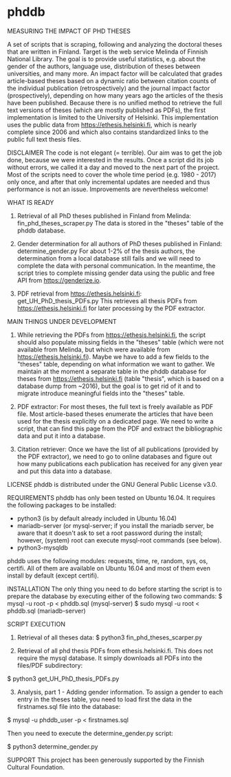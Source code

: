 # phddb

MEASURING THE IMPACT OF PHD THESES

A set of scripts that is scraping, following and analyzing the doctoral theses that are written in Finland.
Target is the web service Melinda of Finnish National Library. The goal is to provide useful statistics, e.g. about the gender of the authors, language use, distribution of theses between universities, and many more. An impact factor will be calculated that grades article-based theses based on a dynamic ratio between citation counts of the individual publication (retrospectively) and the journal impact factor (prospectively), depending on how many years ago the articles of the thesis have been published. Because there is no unified method to retrieve the full text versions of theses (which are mostly published as PDFs), the first implementation is limited to the University of Helsinki. This implementation uses the public data from https://ethesis.helsinki.fi, which is nearly complete since 2006 and which also contains standardized links to the public full text thesis files.

DISCLAIMER
The code is not elegant (= terrible). Our aim was to get the job done, because we were interested in the results. Once a script did its job without errors, we called it a day and moved to the next part of the project. Most of the scripts need to cover the whole time period (e.g. 1980 - 2017) only once, and after that only incremental updates are needed and thus performance is not an issue. Improvements are nevertheless welcome!

WHAT IS READY

1. Retrieval of all PhD theses published in Finland from Melinda: fin_phd_theses_scraper.py
The data is stored in the "theses" table of the phddb database.

2. Gender determination for all authors of PhD theses published in Finland: determine_gender.py
For about 1-2% of the thesis authors, the determination from a local database still fails and we will need to complete the data with personal communication. In the meantime, the script tries to complete missing gender data using the public and free API from https://genderize.io.

3. PDF retrieval from https://ethesis.helsinki.fi: get_UH_PhD_thesis_PDFs.py
This retrieves all thesis PDFs from https://ethesis.helsinki.fi for later processing by the PDF extractor.

MAIN THINGS UNDER DEVELOPMENT

1. While retrieving the PDFs from https://ethesis.helsinki.fi, the script should also populate missing fields
in the "theses" table (which were not available from Melinda, but which were available from https://ethesis.helsinki.fi). Maybe we have to add a few fields to the "theses" table, depending on what information we want to gather. We maintain at the moment a separate table in the phddb database for theses from https://ethesis.helsinki.fi (table "thesis", which is based on a database dump from ~2016), but the goal is to get rid of it and to migrate introduce meaningful fields into the "theses" table.

2. PDF extractor: For most theses, the full text is freely available as PDF file. Most article-based theses enumerate the articles that have been used for the thesis explicitly on a dedicated page. We need to write a script, that can find this page from the PDF and extract the bibliographic data and put it into a database.

3. Citation retriever: Once we have the list of all publications (provided by the PDF extractor), we need to go to online databases and figure out how many publications each publication has received for any given year and put this data into a database.

LICENSE
phddb is distributed under the GNU General Public License v3.0.

REQUIREMENTS
phddb has only been tested on Ubuntu 16.04. It requires the following packages to be installed:

- python3 (is by default already included in Ubuntu 16.04)
- mariadb-server (or mysql-server; if you install the mariadb server, be aware that it doesn't ask to set a root password during the install; however, (system) root can execute mysql-root commands (see below).
- python3-mysqldb

phddb uses the following modules: requests, time, re, random, sys, os, certifi. All of them are available on Ubuntu 16.04 and most of them even install by default (except certifi).

INSTALLATION
The only thing you need to do before starting the script is to prepare the database by executing either of the following two commands:
$ mysql -u root -p < phddb.sql (mysql-server)
$ sudo mysql -u root < phddb.sql (mariadb-server)

SCRIPT EXECUTION

1. Retrieval of all theses data:
$ python3 fin_phd_theses_scarper.py

2. Retrieval of all phd thesis PDFs from ethesis.helsinki.fi. This does not require the mysql database. It simply downloads all PDFs into the files/PDF subdirectory:

$ python3 get_UH_PhD_thesis_PDFs.py

3. Analysis, part 1 - Adding gender information. To assign a gender to each entry in the theses table, you need to load first the data in the firstnames.sql file into the database:

$ mysql -u phddb_user -p < firstnames.sql

Then you need to execute the determine_gender.py script:

$ python3 determine_gender.py

SUPPORT
This project has been generously supported by the Finnish Cultural Foundation.

